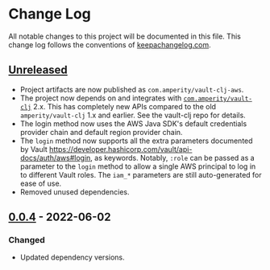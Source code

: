 Change Log
==========

All notable changes to this project will be documented in this file.
This change log follows the conventions of [keepachangelog.com](http://keepachangelog.com/).

## [Unreleased]

* Project artifacts are now published as `com.amperity/vault-clj-aws`.
* The project now depends on and integrates with
  [`com.amperity/vault-clj`](https://github.com/amperity/vault-clj) 2.x. This has
  completely new APIs compared to the old `amperity/vault-clj` 1.x and earlier.
  See the vault-clj repo for details.
* The login method now uses the AWS Java SDK's default credentials provider chain and
  default region provider chain.
* The `login` method now supports all the extra parameters documented by Vault
  <https://developer.hashicorp.com/vault/api-docs/auth/aws#login>, as keywords. Notably,
  `:role` can be passed as a parameter to the `login` method to allow a single
  AWS principal to log in to different Vault roles. The `iam_*` parameters are
  still auto-generated for ease of use.
* Removed unused dependencies.

## [0.0.4] - 2022-06-02

### Changed
- Updated dependency versions.


[Unreleased]: https://github.com/amperity/vault-clj/compare/0.0.4...HEAD
[0.0.4]: https://github.com/amperity/vault-clj/compare/0.0.2...0.0.4
[0.0.2]: https://github.com/amperity/vault-clj/releases/tag/0.0.2

